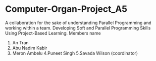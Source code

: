 # Computer-Organ-Project_A5
 A collaboration for the sake of understanding Parallel Programming and working within a team.
 Developing Soft and Parallel Programming Skills Using Project-Based Learning.
 Members name
1. An Tran
2. Abu Nadim Kabir
3. Meron Ambelu 
4.Puneet Singh
5.Savada Wilson (coordinator)
